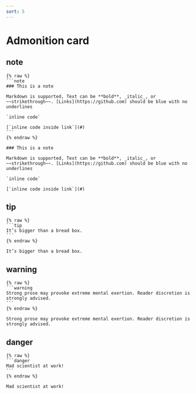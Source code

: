 ```yaml
---
sort: 5
---
```


# Admonition card

## note
    {% raw %}
    ```note
    ### This is a note

    Markdown is supported, Text can be **bold**, _italic_, or ~~strikethrough~~. [Links](https://github.com) should be blue with no underlines

    `inline code`

    [`inline code inside link`](#)
    ```
    {% endraw %}

```note
### This is a note

Markdown is supported, Text can be **bold**, _italic_, or ~~strikethrough~~. [Links](https://github.com) should be blue with no underlines

`inline code`

[`inline code inside link`](#)
```

## tip
    {% raw %}
    ```tip
    It’s bigger than a bread box.
    ```
    {% endraw %}

```tip
It’s bigger than a bread box.
```

## warning
    {% raw %}
    ```warning
    Strong prose may provoke extreme mental exertion. Reader discretion is strongly advised.
    ```
    {% endraw %}

```warning
Strong prose may provoke extreme mental exertion. Reader discretion is strongly advised.
```

## danger
    {% raw %}
    ```danger
    Mad scientist at work!
    ```
    {% endraw %}

```danger
Mad scientist at work!
```
